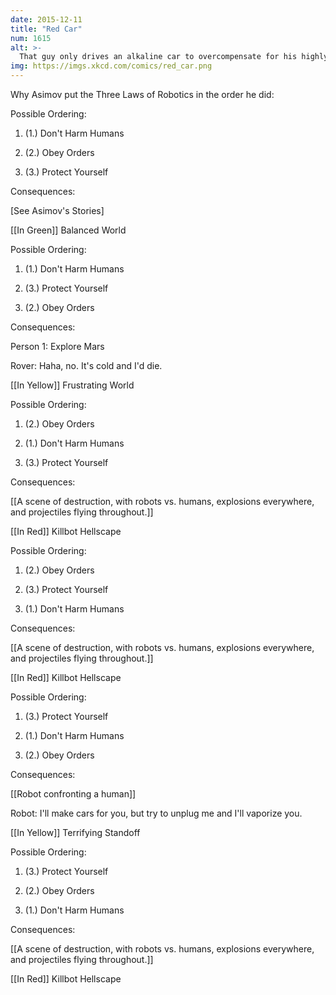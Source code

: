 ```yaml
---
date: 2015-12-11
title: "Red Car"
num: 1615
alt: >-
  That guy only drives an alkaline car to overcompensate for his highly acidic penis.
img: https://imgs.xkcd.com/comics/red_car.png
---
```

Why Asimov put the Three Laws of Robotics in the order he did:

Possible Ordering:

1. (1.) Don't Harm Humans

2. (2.) Obey Orders

3. (3.) Protect Yourself 

Consequences:

[See Asimov's Stories]

[[In Green]] Balanced World

Possible Ordering:

1. (1.) Don't Harm Humans

2. (3.) Protect Yourself 

3. (2.) Obey Orders

Consequences:

Person 1: Explore Mars

Rover: Haha, no. It's cold and I'd die.

[[In Yellow]] Frustrating World

Possible Ordering:

1. (2.) Obey Orders

2. (1.) Don't Harm Humans

3. (3.) Protect Yourself 

Consequences:

[[A scene of destruction, with robots vs. humans, explosions everywhere, and projectiles flying throughout.]]

[[In Red]] Killbot Hellscape

Possible Ordering:

1. (2.) Obey Orders

2. (3.) Protect Yourself 

3. (1.) Don't Harm Humans

Consequences:

[[A scene of destruction, with robots vs. humans, explosions everywhere, and projectiles flying throughout.]]

[[In Red]] Killbot Hellscape

Possible Ordering:

1. (3.) Protect Yourself 

2. (1.) Don't Harm Humans

3. (2.) Obey Orders

Consequences:

[[Robot confronting a human]]

Robot: I'll make cars for you, but try to unplug me and I'll vaporize you.

[[In Yellow]] Terrifying Standoff

Possible Ordering:

1. (3.) Protect Yourself 

2. (2.) Obey Orders

3. (1.) Don't Harm Humans

Consequences:

[[A scene of destruction, with robots vs. humans, explosions everywhere, and projectiles flying throughout.]]

[[In Red]] Killbot Hellscape

